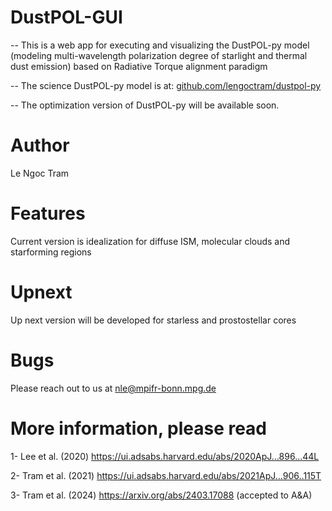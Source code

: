 # DustPOL-GUI

-- This is a web app for executing and visualizing the DustPOL-py model (modeling multi-wavelength polarization degree of starlight and thermal dust emission) 
based on Radiative Torque alignment paradigm

-- The science DustPOL-py model is at: [github.com/lengoctram/dustpol-py](https://github.com/lengoctram/DustPOL-py)

-- The optimization version of DustPOL-py will be available soon.

# Author
Le Ngoc Tram

# Features
Current version is idealization for diffuse ISM, molecular clouds and starforming regions

# Upnext
Up next version will be developed for starless and prostostellar cores

# Bugs
Please reach out to us at nle@mpifr-bonn.mpg.de 

# More information, please read

1- Lee et al. (2020) https://ui.adsabs.harvard.edu/abs/2020ApJ...896...44L

2- Tram et al. (2021) https://ui.adsabs.harvard.edu/abs/2021ApJ...906..115T

3- Tram et al. (2024) https://arxiv.org/abs/2403.17088 (accepted to A&A)
